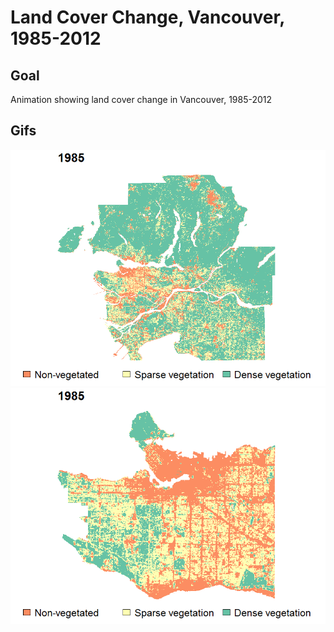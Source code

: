# Land Cover Change, Vancouver, 1985-2012

## Goal 
Animation showing land cover change in Vancouver, 1985-2012 

## Gifs
![MetroVancouver](https://github.com/RickWeng/Gif_LandCoverVAN/blob/master/Landcover_metroVan.gif)
![CityVancouver](https://github.com/RickWeng/Gif_LandCoverVAN/blob/master/Landcover_cityVan.gif)

